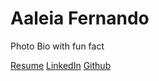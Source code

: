 # Aaleia Fernando
Photo
Bio with fun fact

[Resume](https://drive.google.com/file/d/1kKfQiFPgB6d1xfuV5jX2vPVyyrUjNSmw/view?usp=sharing)
[LinkedIn](https://linkedin.com/in/Aaleia)
[Github](https://github.com/Aaleia)
